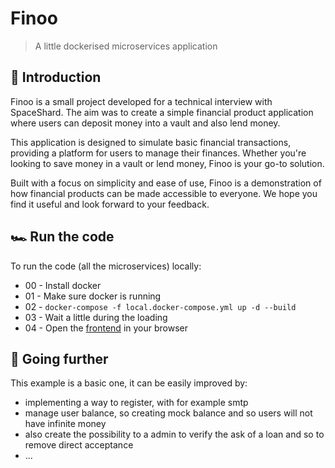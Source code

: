 # Finoo

> A little dockerised microservices application

## 📢 Introduction

Finoo is a small project developed for a technical interview with SpaceShard. The aim was to create a simple financial product application where users can deposit money into a vault and also lend money.

This application is designed to simulate basic financial transactions, providing a platform for users to manage their finances. Whether you're looking to save money in a vault or lend money, Finoo is your go-to solution.

Built with a focus on simplicity and ease of use, Finoo is a demonstration of how financial products can be made accessible to everyone. We hope you find it useful and look forward to your feedback.

## 🏎 Run the code
To run the code (all the microservices) locally:
- 00 - Install docker
- 01 - Make sure docker is running
- 02 - `docker-compose -f local.docker-compose.yml up -d --build`
- 03 - Wait a little during the loading
- 04 - Open the [frontend](http://localhost:3000) in your browser

## 📕 Going further

This example is a basic one, it can be easily improved by:
- implementing a way to register, with for example smtp
- manage user balance, so creating mock balance and so users will not have infinite money
- also create the possibility to a admin to verify the ask of a loan and so to remove direct acceptance
- ...